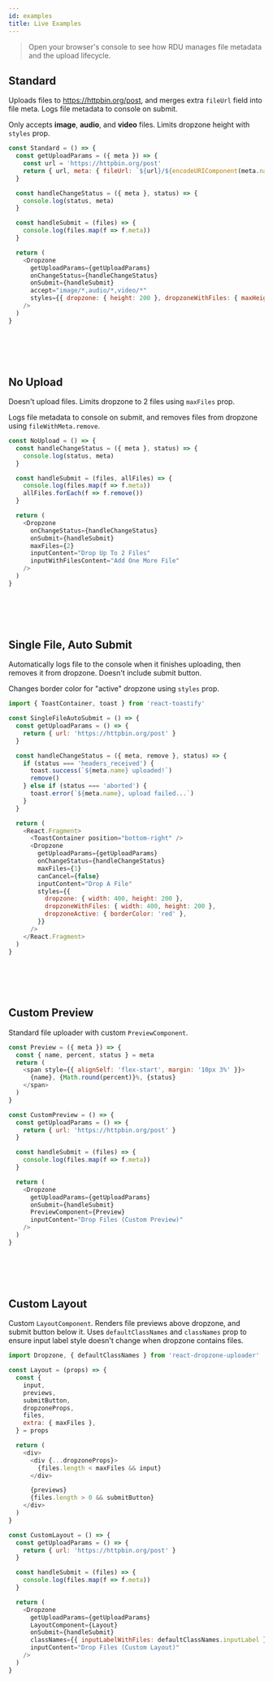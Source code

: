 ```yaml
---
id: examples
title: Live Examples
---
```



>Open your browser's console to see how RDU manages file metadata and the upload lifecycle.


## Standard
Uploads files to <https://httpbin.org/post>, and merges extra `fileUrl` field into file meta. Logs file metadata to console on submit.

Only accepts __image__, __audio__, and __video__ files. Limits dropzone height with `styles` prop.

~~~js
const Standard = () => {
  const getUploadParams = ({ meta }) => {
    const url = 'https://httpbin.org/post'
    return { url, meta: { fileUrl: `${url}/${encodeURIComponent(meta.name)}` } }
  }

  const handleChangeStatus = ({ meta }, status) => {
    console.log(status, meta)
  }

  const handleSubmit = (files) => {
    console.log(files.map(f => f.meta))
  }

  return (
    <Dropzone
      getUploadParams={getUploadParams}
      onChangeStatus={handleChangeStatus}
      onSubmit={handleSubmit}
      accept="image/*,audio/*,video/*"
      styles={{ dropzone: { height: 200 }, dropzoneWithFiles: { maxHeight: 250 } }}
    />
  )
}
~~~
<div id="example-1" style="margin-bottom:100px;"></div>


## No Upload
Doesn't upload files. Limits dropzone to 2 files using `maxFiles` prop.

Logs file metadata to console on submit, and removes files from dropzone using `fileWithMeta.remove`.


~~~js
const NoUpload = () => {
  const handleChangeStatus = ({ meta }, status) => {
    console.log(status, meta)
  }

  const handleSubmit = (files, allFiles) => {
    console.log(files.map(f => f.meta))
    allFiles.forEach(f => f.remove())
  }

  return (
    <Dropzone
      onChangeStatus={handleChangeStatus}
      onSubmit={handleSubmit}
      maxFiles={2}
      inputContent="Drop Up To 2 Files"
      inputWithFilesContent="Add One More File"
    />
  )
}
~~~
<div id="example-2" style="margin-bottom:100px;"></div>


## Single File, Auto Submit
Automatically logs file to the console when it finishes uploading, then removes it from dropzone. Doesn't include submit button.

Changes border color for "active" dropzone using `styles` prop.

~~~js
import { ToastContainer, toast } from 'react-toastify'

const SingleFileAutoSubmit = () => {
  const getUploadParams = () => {
    return { url: 'https://httpbin.org/post' }
  }

  const handleChangeStatus = ({ meta, remove }, status) => {
    if (status === 'headers_received') {
      toast.success(`${meta.name} uploaded!`)
      remove()
    } else if (status === 'aborted') {
      toast.error(`${meta.name}, upload failed...`)
    }
  }

  return (
    <React.Fragment>
      <ToastContainer position="bottom-right" />
      <Dropzone
        getUploadParams={getUploadParams}
        onChangeStatus={handleChangeStatus}
        maxFiles={1}
        canCancel={false}
        inputContent="Drop A File"
        styles={{
          dropzone: { width: 400, height: 200 },
          dropzoneWithFiles: { width: 400, height: 200 },
          dropzoneActive: { borderColor: 'red' },
        }}
      />
    </React.Fragment>
  )
}
~~~
<div id="example-3" style="margin-bottom:100px;"></div>


## Custom Preview
Standard file uploader with custom `PreviewComponent`.

~~~js
const Preview = ({ meta }) => {
  const { name, percent, status } = meta
  return (
    <span style={{ alignSelf: 'flex-start', margin: '10px 3%' }}>
      {name}, {Math.round(percent)}%, {status}
    </span>
  )
}

const CustomPreview = () => {
  const getUploadParams = () => {
    return { url: 'https://httpbin.org/post' }
  }

  const handleSubmit = (files) => {
    console.log(files.map(f => f.meta))
  }

  return (
    <Dropzone
      getUploadParams={getUploadParams}
      onSubmit={handleSubmit}
      PreviewComponent={Preview}
      inputContent="Drop Files (Custom Preview)"
    />
  )
}

~~~
<div id="example-4" style="margin-bottom:100px;"></div>


## Custom Layout
Custom `LayoutComponent`. Renders file previews above dropzone, and submit button below it. Uses `defaultClassNames` and `classNames` prop to ensure input label style doesn't change when dropzone contains files.

~~~js
import Dropzone, { defaultClassNames } from 'react-dropzone-uploader'

const Layout = (props) => {
  const {
    input,
    previews,
    submitButton,
    dropzoneProps,
    files,
    extra: { maxFiles },
  } = props

  return (
    <div>
      <div {...dropzoneProps}>
        {files.length < maxFiles && input}
      </div>

      {previews}
      {files.length > 0 && submitButton}
    </div>
  )
}

const CustomLayout = () => {
  const getUploadParams = () => {
    return { url: 'https://httpbin.org/post' }
  }

  const handleSubmit = (files) => {
    console.log(files.map(f => f.meta))
  }

  return (
    <Dropzone
      getUploadParams={getUploadParams}
      LayoutComponent={Layout}
      onSubmit={handleSubmit}
      classNames={{ inputLabelWithFiles: defaultClassNames.inputLabel }}
      inputContent="Drop Files (Custom Layout)"
    />
  )
}
~~~
<div id="example-5" style="margin-bottom:100px;"></div>

<script src="./assets/bundle.js"></script>
